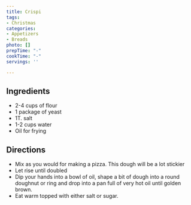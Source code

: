 ```yaml
---
title: Crispi
tags:
- Christmas
categories:
- Appetizers
- Breads
photo: []
prepTime: "-"
cookTime: "-"
servings: ''

---
```

## Ingredients

- 2-4 cups of flour 
- 1 package of yeast
- 1T. salt
- 1-2 cups water
- Oil for frying

## Directions

- Mix as you would for making a pizza. This dough will be a lot stickier 
- Let rise until doubled
- Dip your hands into a bowl of oil, shape a bit of dough into a round doughnut or ring and drop into a pan full of very hot oil until golden brown. 
- Eat warm topped with either salt or sugar.